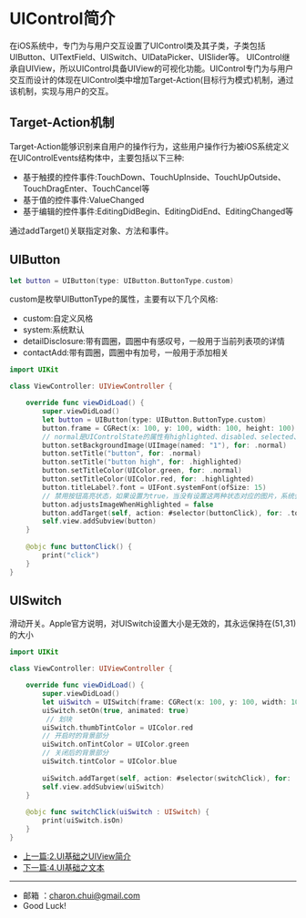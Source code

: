 UIControl简介
===

在iOS系统中，专门为与用户交互设置了UIControl类及其子类，子类包括UIButton、UITextField、UISwitch、UIDataPicker、UISlider等。
UIControl继承自UIView，所以UIControl具备UIView的可视化功能。UIControl专门为与用户交互而设计的体现在UIControl类中增加Target-Action(目标行为模式)机制，通过该机制，实现与用户的交互。

Target-Action机制
---

Target-Action能够识别来自用户的操作行为，这些用户操作行为被iOS系统定义在UIControlEvents结构体中，主要包括以下三种:   

- 基于触摸的控件事件:TouchDown、TouchUpInside、TouchUpOutside、TouchDragEnter、TouchCancel等
- 基于值的控件事件:ValueChanged
- 基于编辑的控件事件:EditingDidBegin、EditingDidEnd、EditingChanged等


通过addTarget()关联指定对象、方法和事件。

UIButton
---

```swift
let button = UIButton(type: UIButton.ButtonType.custom)
```
custom是枚举UIButtonType的属性，主要有以下几个风格:   
- custom:自定义风格
- system:系统默认
- detailDisclosure:带有圆圈，圆圈中有感叹号，一般用于当前列表项的详情
- contactAdd:带有圆圈，圆圈中有加号，一般用于添加相关

```swift
import UIKit

class ViewController: UIViewController {

    override func viewDidLoad() {
        super.viewDidLoad()
        let button = UIButton(type: UIButton.ButtonType.custom)
        button.frame = CGRect(x: 100, y: 100, width: 100, height: 100)
        // normal是UIControlState的属性有highlighted、disabled、selected、focused等
        button.setBackgroundImage(UIImage(named: "1"), for: .normal)
        button.setTitle("button", for: .normal)
        button.setTitle("button high", for: .highlighted)
        button.setTitleColor(UIColor.green, for: .normal)
        button.setTitleColor(UIColor.red, for: .highlighted)
        button.titleLabel?.font = UIFont.systemFont(ofSize: 15)
        // 禁用按钮高亮状态，如果设置为true，当没有设置这两种状态对应的图片，系统会把默认状态的图片调暗一些
        button.adjustsImageWhenHighlighted = false
        button.addTarget(self, action: #selector(buttonClick), for: .touchUpInside)
        self.view.addSubview(button)
    }
    
    @objc func buttonClick() {
        print("click")
    }
}
```

UISwitch
---

滑动开关。Apple官方说明，对UISwitch设置大小是无效的，其永远保持在(51,31)的大小
```swift
import UIKit

class ViewController: UIViewController {

    override func viewDidLoad() {
        super.viewDidLoad()
        let uiSwitch = UISwitch(frame: CGRect(x: 100, y: 100, width: 100, height: 100))
        uiSwitch.setOn(true, animated: true)
         // 划块
        uiSwitch.thumbTintColor = UIColor.red
        // 开启时的背景部分
        uiSwitch.onTintColor = UIColor.green
        // 关闭后的背景部分
        uiSwitch.tintColor = UIColor.blue
        
        uiSwitch.addTarget(self, action: #selector(switchClick), for: .valueChanged)
        self.view.addSubview(uiSwitch)
    }
    
    @objc func switchClick(uiSwitch : UISwitch) {
        print(uiSwitch.isOn)
    }
}
```


- [上一篇:2.UI基础之UIView简介](https://github.com/CharonChui/iOSStudyNote/blob/master/iOS%E5%BC%80%E5%8F%91%E5%9F%BA%E7%A1%80/2.UI%E5%9F%BA%E7%A1%80%E4%B9%8BUIView%E7%AE%80%E4%BB%8B.md)
- [下一篇:4.UI基础之文本](https://github.com/CharonChui/iOSStudyNote/blob/master/iOS%E5%BC%80%E5%8F%91%E5%9F%BA%E7%A1%80/4.UI%E5%9F%BA%E7%A1%80%E4%B9%8B%E6%96%87%E6%9C%AC.md)


---

- 邮箱 ：charon.chui@gmail.com  
- Good Luck! 
